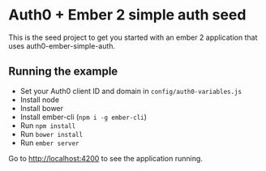 # Auth0 + Ember 2 simple auth seed

This is the seed project to get you started with an ember 2 application that uses auth0-ember-simple-auth.

## Running the example

* Set your Auth0 client ID and domain in `config/auth0-variables.js`
* Install node
* Install bower
* Install ember-cli (`npm i -g ember-cli`)
* Run `npm install`
* Run `bower install`
* Run `ember server`

Go to [http://localhost:4200](http://localhost:4200) to see the application running.
